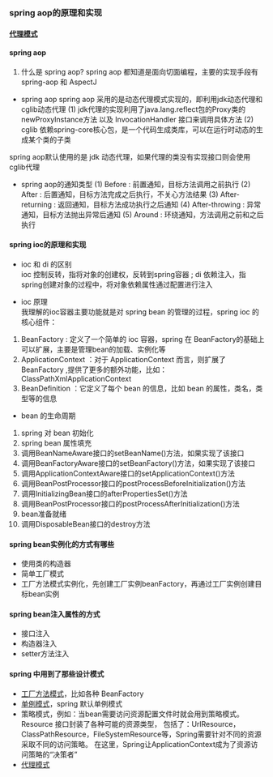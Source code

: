 ### spring aop的原理和实现
#### [代理模式](https://github.com/shifefiei/dp-review/blob/master/dp-proxy/src/main/resources/proxy.md)
#### spring aop
1. 什么是 spring aop?
spring aop 都知道是面向切面编程，主要的实现手段有 spring-aop 和 AspectJ

- spring aop 
spring aop 采用的是动态代理模式实现的，即利用jdk动态代理和cglib动态代理
(1) jdk代理的实现利用了java.lang.reflect包的Proxy类的newProxyInstance方法 以及 InvocationHandler 接口来调用具体方法
(2) cglib 依赖spring-core核心包，是一个代码生成类库，可以在运行时动态的生成某个类的子类

spring aop默认使用的是 jdk 动态代理，如果代理的类没有实现接口则会使用cglib代理 
- spring aop的通知类型
(1) Before : 前置通知，目标方法调用之前执行
(2) After : 后置通知，目标方法完成之后执行，不关心方法结果
(3) After-returning : 返回通知，目标方法成功执行之后通知
(4) After-throwing : 异常通知，目标方法抛出异常后通知
(5) Around : 环绕通知，方法调用之前和之后执行


#### spring ioc的原理和实现
- ioc 和 di 的区别<br/>
ioc 控制反转，指将对象的创建权，反转到spring容器 ; di 依赖注入，指spring创建对象的过程中，将对象依赖属性通过配置进行注入

- ioc 原理<br/>
我理解的ioc容器主要功能就是对 spring bean 的管理的过程，spring ioc 的核心组件：
1. BeanFactory : 定义了一个简单的 ioc 容器，spring 在 BeanFactory的基础上可以扩展，主要是管理bean的加载、实例化等
2. ApplicationContext ：对于 ApplicationContext 而言，则扩展了BeanFactory ,提供了更多的额外功能，比如：ClassPathXmlApplicationContext
3. BeanDefinition ：它定义了每个 bean 的信息，比如 bean 的属性，类名，类型等的信息

- bean 的生命周期
1. spring 对 bean 初始化
2. spring bean 属性填充
3. 调用BeanNameAware接口的setBeanName()方法，如果实现了该接口
4. 调用BeanFactoryAware接口的setBeanFactory()方法，如果实现了该接口
5. 调用ApplicationContextAware接口的setApplicationContext()方法
6. 调用BeanPostProcessor接口的postProcessBeforeInitialization()方法
7. 调用InitializingBean接口的afterPropertiesSet()方法
8. 调用BeanPostProcessor接口的postProcessAfterInitialization()方法
9. bean准备就绪
10. 调用DisposableBean接口的destroy方法

#### spring bean实例化的方式有哪些
- 使用类的构造器
- 简单工厂模式
- 工厂方法模式实例化，先创建工厂实例beanFactory，再通过工厂实例创建目标bean实例

#### spring bean注入属性的方式 
- 接口注入
- 构造器注入
- setter方法注入

#### spring 中用到了那些设计模式
- [工厂方法模式](https://github.com/shifefiei/dp-review/blob/master/dp-factory/src/main/resources/factory.md)，比如各种 BeanFactory
- [单例模式](https://github.com/shifefiei/dp-review/blob/master/dp-singleton/src/main/resources/singleton.md)，spring 默认单例模式
- 策略模式，例如：当bean需要访问资源配置文件时就会用到策略模式。Resource 接口封装了各种可能的资源类型，
包括了：UrlResource，ClassPathResource，FileSystemResource等，Spring需要针对不同的资源采取不同的访问策略。
在这里，Spring让ApplicationContext成为了资源访问策略的“决策者”
- [代理模式](https://github.com/shifefiei/dp-review/blob/master/dp-proxy/src/main/resources/proxy.md)
